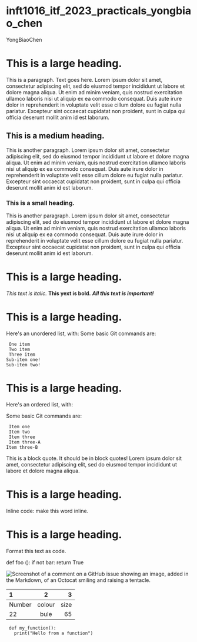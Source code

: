 # inft1016_itf_2023_practicals_yongbiao_chen

YongBiaoChen
# This is a large heading. 
This is a paragraph. Text goes here. Lorem ipsum dolor sit amet, consectetur adipiscing elit, sed do eiusmod tempor incididunt ut labore et dolore magna aliqua. Ut enim ad minim veniam, quis nostrud exercitation ullamco laboris nisi ut aliquip ex ea commodo consequat. Duis aute irure dolor in reprehenderit in voluptate velit esse cillum dolore eu fugiat nulla pariatur. Excepteur sint occaecat cupidatat non proident, sunt in culpa qui officia deserunt mollit anim id est laborum.
## This is a medium heading.
This is another paragraph. Lorem ipsum dolor sit amet, consectetur adipiscing elit, sed do eiusmod tempor incididunt ut labore et dolore magna aliqua. Ut enim ad minim veniam, quis nostrud exercitation ullamco laboris nisi ut aliquip ex ea commodo consequat. Duis aute irure dolor in reprehenderit in voluptate velit esse cillum dolore eu fugiat nulla pariatur. Excepteur sint occaecat cupidatat non proident, sunt in culpa qui officia deserunt mollit anim id est laborum.
### This is a small heading. 
This is another paragraph. Lorem ipsum dolor sit amet, consectetur adipiscing elit, sed do eiusmod tempor incididunt ut labore et dolore magna aliqua. Ut enim ad minim veniam, quis nostrud exercitation ullamco laboris nisi ut aliquip ex ea commodo consequat. Duis aute irure dolor in reprehenderit in voluptate velit esse cillum dolore eu fugiat nulla pariatur. Excepteur sint occaecat cupidatat non proident, sunt in culpa qui officia deserunt mollit anim id est laborum.
# This is a large heading.
 *This text is italic.* **This yext is bold.** ***All this text is important!***  
 # This is a large heading.
 Here's an unordered list, with:
Some basic Git commands are:
```
 One item
 Two item
 Three item
Sub-item one!
Sub-item two!
```
# This is a large heading. 

Here's an ordered list, with:

Some basic Git commands are:
```
 Item one
 Item two
 Item three
 Item three-A
Item three-B
```

This is a block quote. It should be in block quotes! Lorem ipsum dolor sit amet, consectetur adipiscing elit, sed do eiusmod tempor incididunt ut labore et dolore magna aliqua.

# This is a large heading. 

Inline code: make this word inline. 

# This is a large heading. 

Format this text as code. 

def foo ():
  if not bar:
        return True
    
![Screenshot of a comment on a GitHub issue showing an image, added in the Markdown, of an Octocat smiling and raising a tentacle.](https://upload.wikimedia.org/wikipedia/commons/thumb/0/03/Kismet-IMG_6007-black.jpg/800px-Kismet-IMG_6007-black.jpg)

| 1 | 2 | 3 |
| :---         |     :---:      |          ---: |
| Number  | colour     | size   |
| 22    | bule       | 65    |

```
 def my_function():     
   print("Hello from a function")

